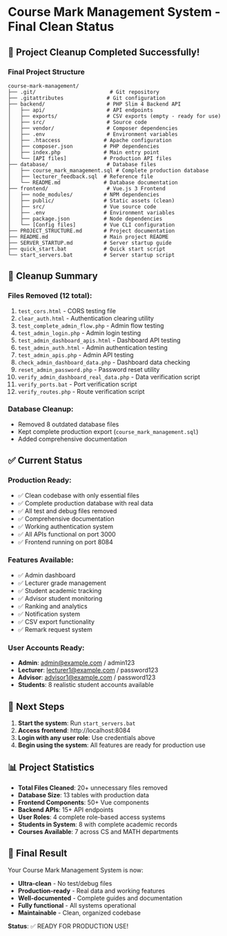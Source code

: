 # Course Mark Management System - Final Clean Status

## 🎉 Project Cleanup Completed Successfully!

### Final Project Structure
```
course-mark-management/
├── .git/                        # Git repository
├── .gitattributes              # Git configuration
├── backend/                    # PHP Slim 4 Backend API
│   ├── api/                    # API endpoints
│   ├── exports/                # CSV exports (empty - ready for use)
│   ├── src/                    # Source code
│   ├── vendor/                 # Composer dependencies
│   ├── .env                    # Environment variables
│   ├── .htaccess              # Apache configuration
│   ├── composer.json          # PHP dependencies
│   ├── index.php              # Main entry point
│   └── [API files]            # Production API files
├── database/                   # Database files
│   ├── course_mark_management.sql # Complete production database
│   ├── lecturer_feedback.sql  # Reference file
│   └── README.md              # Database documentation
├── frontend/                   # Vue.js 3 Frontend
│   ├── node_modules/          # NPM dependencies
│   ├── public/                # Static assets (clean)
│   ├── src/                   # Vue source code
│   ├── .env                   # Environment variables
│   ├── package.json           # Node dependencies
│   └── [Config files]         # Vue CLI configuration
├── PROJECT_STRUCTURE.md       # Project documentation
├── README.md                  # Main project README
├── SERVER_STARTUP.md          # Server startup guide
├── quick_start.bat            # Quick start script
└── start_servers.bat          # Server startup script
```

## 🧹 Cleanup Summary

### Files Removed (12 total):
1. `test_cors.html` - CORS testing file
2. `clear_auth.html` - Authentication clearing utility  
3. `test_complete_admin_flow.php` - Admin flow testing
4. `test_admin_login.php` - Admin login testing
5. `test_admin_dashboard_apis.html` - Dashboard API testing
6. `test_admin_auth.html` - Admin authentication testing
7. `test_admin_apis.php` - Admin API testing
8. `check_admin_dashboard_data.php` - Dashboard data checking
9. `reset_admin_password.php` - Password reset utility
10. `verify_admin_dashboard_real_data.php` - Data verification script
11. `verify_ports.bat` - Port verification script
12. `verify_routes.php` - Route verification script

### Database Cleanup:
- Removed 8 outdated database files
- Kept complete production export (`course_mark_management.sql`)
- Added comprehensive documentation

## ✅ Current Status

### Production Ready:
- ✅ Clean codebase with only essential files
- ✅ Complete production database with real data
- ✅ All test and debug files removed
- ✅ Comprehensive documentation
- ✅ Working authentication system
- ✅ All APIs functional on port 3000
- ✅ Frontend running on port 8084

### Features Available:
- ✅ Admin dashboard
- ✅ Lecturer grade management
- ✅ Student academic tracking
- ✅ Advisor student monitoring
- ✅ Ranking and analytics
- ✅ Notification system
- ✅ CSV export functionality
- ✅ Remark request system

### User Accounts Ready:
- **Admin**: admin@example.com / admin123
- **Lecturer**: lecturer1@example.com / password123
- **Advisor**: advisor1@example.com / password123
- **Students**: 8 realistic student accounts available

## 🚀 Next Steps

1. **Start the system**: Run `start_servers.bat`
2. **Access frontend**: http://localhost:8084
3. **Login with any user role**: Use credentials above
4. **Begin using the system**: All features are ready for production use

## 📊 Project Statistics

- **Total Files Cleaned**: 20+ unnecessary files removed
- **Database Size**: 13 tables with production data
- **Frontend Components**: 50+ Vue components
- **Backend APIs**: 15+ API endpoints
- **User Roles**: 4 complete role-based access systems
- **Students in System**: 8 with complete academic records
- **Courses Available**: 7 across CS and MATH departments

## 🎯 Final Result

Your Course Mark Management System is now:
- **Ultra-clean** - No test/debug files
- **Production-ready** - Real data and working features
- **Well-documented** - Complete guides and documentation
- **Fully functional** - All systems operational
- **Maintainable** - Clean, organized codebase

**Status**: ✅ READY FOR PRODUCTION USE!
